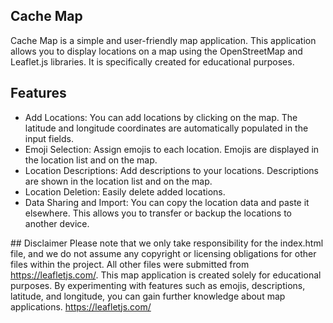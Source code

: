 
## Cache Map
Cache Map is a simple and user-friendly map application. This application allows you to display locations on a map using the OpenStreetMap and Leaflet.js libraries. It is specifically created for educational purposes.

## Features
* Add Locations: You can add locations by clicking on the map. The latitude and longitude coordinates are automatically populated in the input fields.
* Emoji Selection: Assign emojis to each location. Emojis are displayed in the location list and on the map.
* Location Descriptions: Add descriptions to your locations. Descriptions are shown in the location list and on the map.
* Location Deletion: Easily delete added locations.
* Data Sharing and Import: You can copy the location data and paste it elsewhere. This allows you to transfer or backup the locations to another device.

## Disclaimer
Please note that we only take responsibility for the index.html file, and we do not assume any copyright or licensing obligations for other files within the project. All other files were submitted from https://leafletjs.com/. 
This map application is created solely for educational purposes. By experimenting with features such as emojis, descriptions, latitude, and longitude, you can gain further knowledge about map applications. https://leafletjs.com/
